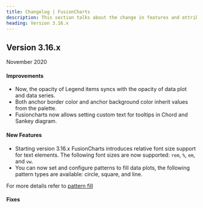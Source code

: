 ```yaml
---
title: Changelog | FusionCharts
description: This section talks about the change in features and attributes with latest released version.
heading: Version 3.16.x
---
```

<h2 class="sub-heading">Version 3.16.x</h2>

<p class="release-date">November 2020</p>

<h4>Improvements</h4>

* Now, the opacity of Legend items syncs with the opacity of data plot and data series.
* Both anchor border color and anchor background color inherit values from the palette.
* Fusioncharts now allows setting custom text for tooltips in Chord and Sankey diagram.

<h4>New Features</h4>

* Starting version 3.16.x FusionCharts introduces relative font size support for text elements. The following font sizes are now supported: `rem`, `%`, `em`, and `vw`.
* You can now set and configure patterns to fill data plots, the following pattern types are available: circle, square, and line. 

For more details refer to [pattern fill](/dev/chart-guide/chart-configurations/data-plot#add-pattern-fill-to-data-plots)


<h4>Fixes</h4>



